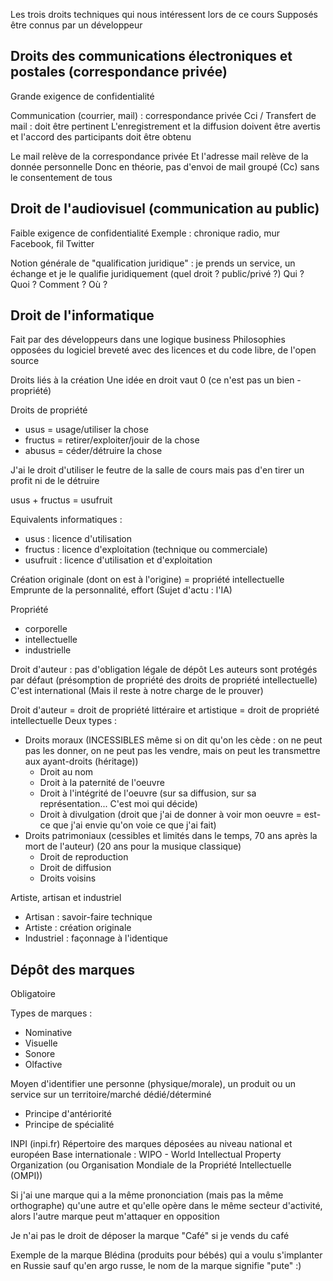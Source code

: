 Les trois droits techniques qui nous intéressent lors de ce cours
Supposés être connus par un développeur
## Droits des communications électroniques et postales (correspondance privée)

Grande exigence de confidentialité

Communication (courrier, mail) : correspondance privée
Cci / Transfert de mail : doit être pertinent
L'enregistrement et la diffusion doivent être avertis et l'accord des participants doit être obtenu

Le mail relève de la correspondance privée
Et l'adresse mail relève de la donnée personnelle
Donc en théorie, pas d'envoi de mail groupé (Cc) sans le consentement de tous

## Droit de l'audiovisuel (communication au public)

Faible exigence de confidentialité
Exemple : chronique radio, mur Facebook, fil Twitter

Notion générale de "qualification juridique" : je prends un service, un échange et je le qualifie juridiquement (quel droit ? public/privé ?)
Qui ? Quoi ? Comment ? Où ?

## Droit de l'informatique

Fait par des développeurs dans une logique business
Philosophies opposées du logiciel breveté avec des licences et du code libre, de l'open source

Droits liés à la création
Une idée en droit vaut 0 (ce n'est pas un bien - propriété)

Droits de propriété
- usus = usage/utiliser la chose
- fructus = retirer/exploiter/jouir de la chose
- abusus = céder/détruire la chose

J'ai le droit d'utiliser le feutre de la salle de cours mais pas d'en tirer un profit ni de le détruire

usus + fructus = usufruit

Equivalents informatiques :
- usus : licence d'utilisation
- fructus : licence d'exploitation (technique ou commerciale)
- usufruit : licence d'utilisation et d'exploitation

Création originale (dont on est à l'origine) = propriété intellectuelle
Emprunte de la personnalité, effort
(Sujet d'actu : l'IA)

Propriété
- corporelle
- intellectuelle
- industrielle

Droit d'auteur : pas d'obligation légale de dépôt
Les auteurs sont protégés par défaut (présomption de propriété des droits de propriété intellectuelle)
C'est international
(Mais il reste à notre charge de le prouver)

Droit d'auteur = droit de propriété littéraire et artistique = droit de propriété intellectuelle
Deux types :
- Droits moraux (INCESSIBLES même si on dit qu'on les cède : on ne peut pas les donner, on ne peut pas les vendre, mais on peut les transmettre aux ayant-droits (héritage))
	- Droit au nom
	- Droit à la paternité de l'oeuvre
	- Droit à l'intégrité de l'oeuvre (sur sa diffusion, sur sa représentation... C'est moi qui décide)
	- Droit à divulgation (droit que j'ai de donner à voir mon oeuvre = est-ce que j'ai envie qu'on voie ce que j'ai fait)
- Droits patrimoniaux (cessibles et limités dans le temps, 70 ans après la mort de l'auteur) (20 ans pour la musique classique)
	- Droit de reproduction
	- Droit de diffusion
	- Droits voisins

Artiste, artisan et industriel 

- Artisan : savoir-faire technique
- Artiste : création originale
- Industriel : façonnage à l'identique

## Dépôt des marques

Obligatoire

Types de marques :
- Nominative
- Visuelle
- Sonore
- Olfactive

Moyen d'identifier une personne (physique/morale), un produit ou un service
sur un territoire/marché dédié/déterminé

- Principe d'antériorité
- Principe de spécialité

INPI (inpi.fr)
Répertoire des marques déposées au niveau national et européen
Base internationale : WIPO - World Intellectual Property Organization (ou Organisation Mondiale de la Propriété Intellectuelle (OMPI))

Si j'ai une marque qui a la même prononciation (mais pas la même orthographe) qu'une autre et qu'elle opère dans le même secteur d'activité, alors l'autre marque peut m'attaquer en opposition

Je n'ai pas le droit de déposer la marque "Café" si je vends du café

Exemple de la marque Blédina (produits pour bébés) qui a voulu s'implanter en Russie sauf qu'en argo russe, le nom de la marque signifie "pute" :)